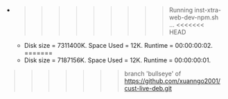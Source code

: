 * >>>>>>>>> Running inst-xtra-web-dev-npm.sh ...
<<<<<<< HEAD
  * Disk size = 7311400K. Space Used = 12K. Runtime = 00:00:00:02.
=======
  * Disk size = 7187156K. Space Used = 12K. Runtime = 00:00:00:01.
>>>>>>> branch 'bullseye' of https://github.com/xuanngo2001/cust-live-deb.git
